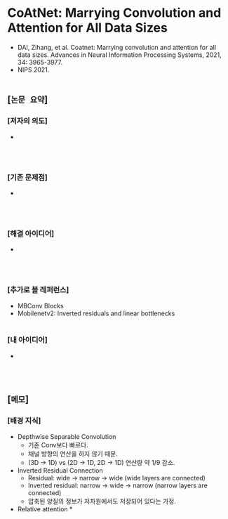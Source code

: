 # CoAtNet: Marrying Convolution and Attention for All Data Sizes
* DAI, Zihang, et al. Coatnet: Marrying convolution and attention for all data sizes. Advances in Neural Information Processing Systems, 2021, 34: 3965-3977.
* NIPS 2021.
<br><br>

## [`논문 요약`]

### [저자의 의도]
* 
<br><br>

### [기존 문제점]
* 
<br><br>

### [해결 아이디어]
* 
<br><br>

### [추가로 볼 레퍼런스]
* MBConv Blocks
* Mobilenetv2: Inverted residuals and linear bottlenecks
<br><br>

### [내 아이디어]
* 
<br><br>



## [`메모`]

### [배경 지식]
* Depthwise Separable Convolution
    * 기존 Conv보다 빠르다.
    * 채널 방향의 연산을 하지 않기 때문.
    * (3D -> 1D) vs (2D -> 1D, 2D -> 1D) 연산량 약 1/9 감소.
* Inverted Residual Connection
    * Residual: wide -> narrow -> wide (wide layers are connected)
    * Inverted residual: narrow -> wide -> narrow (narrow layers are connected)
    * 압축된 양질의 정보가 저차원에서도 저장되어 있다는 가정.
* Relative attention
    * 
<br><br>


